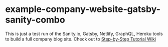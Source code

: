# example-company-website-gatsby-sanity-combo
This is just a test run of the Sanity.io, Gatsby, Netlify, GraphQL, Heroku tools to build a full company blog site.
Check out to [Step-by-Step Tutorial Wiki](#wiki)
